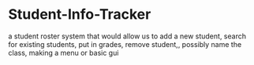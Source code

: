 # Student-Info-Tracker
a student roster system that would allow us to add a new student, search for existing students, put in grades, remove student,, possibly name the class, making a menu or basic gui 
